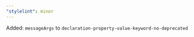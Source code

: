 ```yaml
---
"stylelint": minor
---
```


Added: `messageArgs` to `declaration-property-value-keyword-no-deprecated`
